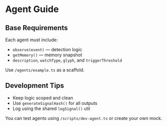 # Agent Guide

## Base Requirements
Each agent must include:
- `observe(event)` — detection logic
- `getMemory()` — memory snapshot
- `description`, `watchType`, `glyph`, and `triggerThreshold`

Use `/agents/example.ts` as a scaffold.

## Development Tips
- Keep logic scoped and clean
- Use `generateSignalHash()` for all outputs
- Log using the shared `logSignal()` util

You can test agents using `/scripts/dev-agent.ts` or create your own mock.
